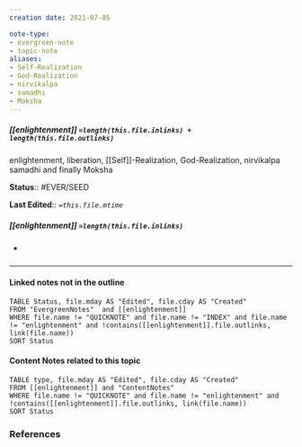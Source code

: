 ```yaml
---
creation date: 2021-07-05

note-type: 
- evergreen-note
- topic-note
aliases:
- Self-Realization
- God-Realization
- nirvikalpa
- samadhi
- Moksha
---
```

 
##### [[enlightenment]] `=length(this.file.inlinks) + length(this.file.outlinks)`
enlightenment, liberation, [[Self]]-Realization, God-Realization, nirvikalpa samadhi and finally Moksha

**Status**:: #EVER/SEED

**Last Edited**:: *`=this.file.mtime`*
##### [[enlightenment]] `=length(this.file.inlinks)` 
- 

### <hr class="dataviews"/>

#### Linked notes not in the outline
```dataview
TABLE Status, file.mday AS "Edited", file.cday AS "Created"
FROM "EvergreenNotes"  and [[enlightenment]]
WHERE file.name != "QUICKNOTE" and file.name != "INDEX" and file.name != "enlightenment" and !contains([[enlightenment]].file.outlinks, link(file.name))
SORT Status
```

#### Content Notes related to this topic
```dataview
TABLE type, file.mday AS "Edited", file.cday AS "Created"
FROM [[enlightenment]] and "ContentNotes"
WHERE file.name != "QUICKNOTE" and file.name != "enlightenment" and !contains([[enlightenment]].file.outlinks, link(file.name))
SORT Status
```

### References